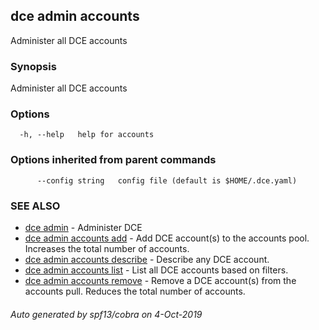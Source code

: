 ## dce admin accounts

Administer all DCE accounts

### Synopsis

Administer all DCE accounts

### Options

```
  -h, --help   help for accounts
```

### Options inherited from parent commands

```
      --config string   config file (default is $HOME/.dce.yaml)
```

### SEE ALSO

* [dce admin](dce_admin.md)	 - Administer DCE
* [dce admin accounts add](dce_admin_accounts_add.md)	 - Add DCE account(s) to the accounts pool. Increases the total number of accounts.
* [dce admin accounts describe](dce_admin_accounts_describe.md)	 - Describe any DCE account.
* [dce admin accounts list](dce_admin_accounts_list.md)	 - List all DCE accounts based on filters.
* [dce admin accounts remove](dce_admin_accounts_remove.md)	 - Remove a DCE account(s) from the accounts pull. Reduces the total number of accounts.

###### Auto generated by spf13/cobra on 4-Oct-2019
